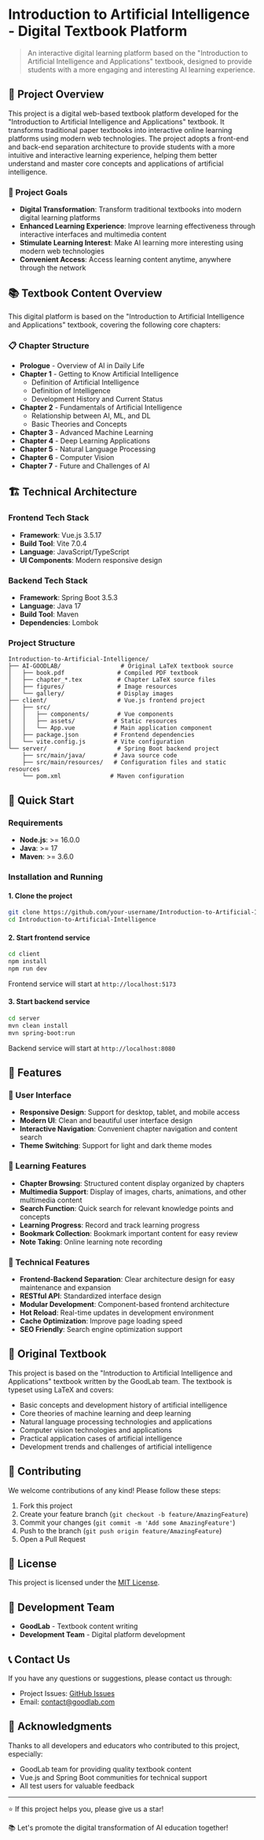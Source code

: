# Introduction to Artificial Intelligence - Digital Textbook Platform

> An interactive digital learning platform based on the "Introduction to Artificial Intelligence and Applications" textbook, designed to provide students with a more engaging and interesting AI learning experience.

## 📖 Project Overview

This project is a digital web-based textbook platform developed for the "Introduction to Artificial Intelligence and Applications" textbook. It transforms traditional paper textbooks into interactive online learning platforms using modern web technologies. The project adopts a front-end and back-end separation architecture to provide students with a more intuitive and interactive learning experience, helping them better understand and master core concepts and applications of artificial intelligence.

### 🎯 Project Goals

- **Digital Transformation**: Transform traditional textbooks into modern digital learning platforms
- **Enhanced Learning Experience**: Improve learning effectiveness through interactive interfaces and multimedia content
- **Stimulate Learning Interest**: Make AI learning more interesting using modern web technologies
- **Convenient Access**: Access learning content anytime, anywhere through the network

## 📚 Textbook Content Overview

This digital platform is based on the "Introduction to Artificial Intelligence and Applications" textbook, covering the following core chapters:

### 📋 Chapter Structure

- **Prologue** - Overview of AI in Daily Life
- **Chapter 1** - Getting to Know Artificial Intelligence
  - Definition of Artificial Intelligence
  - Definition of Intelligence
  - Development History and Current Status
- **Chapter 2** - Fundamentals of Artificial Intelligence
  - Relationship between AI, ML, and DL
  - Basic Theories and Concepts
- **Chapter 3** - Advanced Machine Learning
- **Chapter 4** - Deep Learning Applications
- **Chapter 5** - Natural Language Processing
- **Chapter 6** - Computer Vision
- **Chapter 7** - Future and Challenges of AI

## 🏗️ Technical Architecture

### Frontend Tech Stack
- **Framework**: Vue.js 3.5.17
- **Build Tool**: Vite 7.0.4
- **Language**: JavaScript/TypeScript
- **UI Components**: Modern responsive design

### Backend Tech Stack
- **Framework**: Spring Boot 3.5.3
- **Language**: Java 17
- **Build Tool**: Maven
- **Dependencies**: Lombok

### Project Structure
```
Introduction-to-Artificial-Intelligence/
├── AI-GOODLAB/                 # Original LaTeX textbook source
│   ├── book.pdf               # Compiled PDF textbook
│   ├── chapter_*.tex          # Chapter LaTeX source files
│   ├── figures/               # Image resources
│   └── gallery/               # Display images
├── client/                    # Vue.js frontend project
│   ├── src/
│   │   ├── components/        # Vue components
│   │   ├── assets/           # Static resources
│   │   └── App.vue           # Main application component
│   ├── package.json          # Frontend dependencies
│   └── vite.config.js        # Vite configuration
└── server/                    # Spring Boot backend project
    ├── src/main/java/        # Java source code
    ├── src/main/resources/   # Configuration files and static resources
    └── pom.xml              # Maven configuration
```

## 🚀 Quick Start

### Requirements

- **Node.js**: >= 16.0.0
- **Java**: >= 17
- **Maven**: >= 3.6.0

### Installation and Running

#### 1. Clone the project
```bash
git clone https://github.com/your-username/Introduction-to-Artificial-Intelligence.git
cd Introduction-to-Artificial-Intelligence
```

#### 2. Start frontend service
```bash
cd client
npm install
npm run dev
```
Frontend service will start at `http://localhost:5173`

#### 3. Start backend service
```bash
cd server
mvn clean install
mvn spring-boot:run
```
Backend service will start at `http://localhost:8080`

## 📱 Features

### 🎨 User Interface
- **Responsive Design**: Support for desktop, tablet, and mobile access
- **Modern UI**: Clean and beautiful user interface design
- **Interactive Navigation**: Convenient chapter navigation and content search
- **Theme Switching**: Support for light and dark theme modes

### 📖 Learning Features
- **Chapter Browsing**: Structured content display organized by chapters
- **Multimedia Support**: Display of images, charts, animations, and other multimedia content
- **Search Function**: Quick search for relevant knowledge points and concepts
- **Learning Progress**: Record and track learning progress
- **Bookmark Collection**: Bookmark important content for easy review
- **Note Taking**: Online learning note recording

### 🔧 Technical Features
- **Frontend-Backend Separation**: Clear architecture design for easy maintenance and expansion
- **RESTful API**: Standardized interface design
- **Modular Development**: Component-based frontend architecture
- **Hot Reload**: Real-time updates in development environment
- **Cache Optimization**: Improve page loading speed
- **SEO Friendly**: Search engine optimization support

## 📖 Original Textbook

This project is based on the "Introduction to Artificial Intelligence and Applications" textbook written by the GoodLab team. The textbook is typeset using LaTeX and covers:

- Basic concepts and development history of artificial intelligence
- Core theories of machine learning and deep learning
- Natural language processing technologies and applications
- Computer vision technologies and applications
- Practical application cases of artificial intelligence
- Development trends and challenges of artificial intelligence

## 🤝 Contributing

We welcome contributions of any kind! Please follow these steps:

1. Fork this project
2. Create your feature branch (`git checkout -b feature/AmazingFeature`)
3. Commit your changes (`git commit -m 'Add some AmazingFeature'`)
4. Push to the branch (`git push origin feature/AmazingFeature`)
5. Open a Pull Request

## 📄 License

This project is licensed under the [MIT License](LICENSE).

## 👥 Development Team

- **GoodLab** - Textbook content writing
- **Development Team** - Digital platform development

## 📞 Contact Us

If you have any questions or suggestions, please contact us through:

- Project Issues: [GitHub Issues](https://github.com/your-username/Introduction-to-Artificial-Intelligence/issues)
- Email: contact@goodlab.com

## 🙏 Acknowledgments

Thanks to all developers and educators who contributed to this project, especially:

- GoodLab team for providing quality textbook content
- Vue.js and Spring Boot communities for technical support
- All test users for valuable feedback

---

⭐ If this project helps you, please give us a star!

📚 Let's promote the digital transformation of AI education together!
